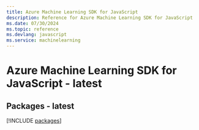 ```yaml
---
title: Azure Machine Learning SDK for JavaScript
description: Reference for Azure Machine Learning SDK for JavaScript
ms.date: 07/30/2024
ms.topic: reference
ms.devlang: javascript
ms.service: machinelearning
---
```

# Azure Machine Learning SDK for JavaScript - latest
## Packages - latest
[!INCLUDE [packages](machine-learning-index.md)]